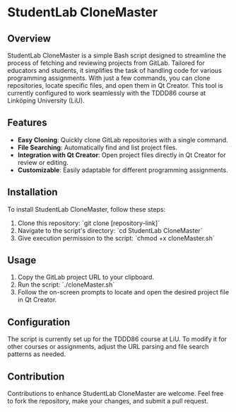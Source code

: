 # StudentLab CloneMaster

## Overview
StudentLab CloneMaster is a simple Bash script designed to streamline the process of fetching and reviewing projects from GitLab. Tailored for educators and students, it simplifies the task of handling code for various programming assignments. With just a few commands, you can clone repositories, locate specific files, and open them in Qt Creator. This tool is currently configured to work seamlessly with the TDDD86 course at Linköping University (LiU).

## Features
- **Easy Cloning**: Quickly clone GitLab repositories with a single command.
- **File Searching**: Automatically find and list project files.
- **Integration with Qt Creator**: Open project files directly in Qt Creator for review or editing.
- **Customizable**: Easily adaptable for different programming assignments.

## Installation
To install StudentLab CloneMaster, follow these steps:
1. Clone this repository: \`git clone [repository-link]\`
2. Navigate to the script's directory: \`cd StudentLab CloneMaster\`
3. Give execution permission to the script: \`chmod +x cloneMaster.sh\`

## Usage
1. Copy the GitLab project URL to your clipboard.
2. Run the script: \`./cloneMaster.sh\`
3. Follow the on-screen prompts to locate and open the desired project file in Qt Creator.

## Configuration
The script is currently set up for the TDDD86 course at LiU. To modify it for other courses or assignments, adjust the URL parsing and file search patterns as needed.

## Contribution
Contributions to enhance StudentLab CloneMaster are welcome. Feel free to fork the repository, make your changes, and submit a pull request.

